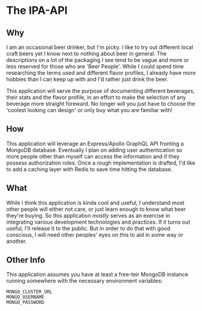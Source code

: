 # The IPA-API

## Why

I am an occasional beer drinker, but I'm picky. I like to try out different local craft beers yet I know next to nothing about beer in general. The descriptions on a lot of the packaging I see tend to be vague and more or less reserved for those who are 'Beer People'. While I could spend time researching the terms used and different flavor profiles, I already have more hobbies than I can keep up with and I'd rather just drink the beer.

This application will serve the purpose of documenting different beverages, their stats and the flavor profile, in an effort to make the selection of any beverage more straight foreward. No longer will you just have to choose the 'coolest looking can design' or only buy what you are familiar with!

## How

This application will leverage an Express/Apollo GraphQL API fronting a MongoDB database. Eventually I plan on adding user authentication so more people other than myself can access the information and if they possess authorization roles. Once a rough implementation is drafted, I'd like to add a caching layer with Redis to save time hitting the database.

## What

While I think this application is kinda cool and useful, I understand most other people will either not care, or just learn enough to know what beer they're buying. So this application _mostly_ serves as an exercise in integrating various development technologies and practices. If it turns out useful, I'll release it to the public. But in order to do that with good conscious, I will need other peoples' eyes on this to aid in some way or another.

## Other Info

This application assumes you have at least a free-teir MongoDB instance running somewhere with the necessary environment variables:

```
MONGO_CLUSTER_URL
MONGO_USERNAME
MONGO_PASSWORD
```
